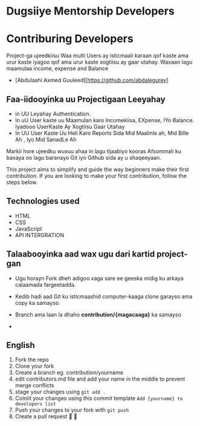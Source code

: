 # Dugsiiye Mentorship Developers


# Contriburing Developers

Project-ga ujeedkiisu Waa multi Users ay isticmaali karaan qof kaste ama urur kaste iyagoo qof ama urur kaste xogtiisu ay gaar utahay. Waxaan lagu maamulaa income, expense and Balance

- [Abdulaahi Axmed Guuleed][https://github.com/abdalegurey]

## Faa-iidooyinka uu Projectigaan Leeyahay
  - in UU Leyahay Authentication.
  - In uU User kaste uu Maamulan karo Incomekiisa, EXpense, IYo Balance. Iyadooo UserKaste Ay Xogtiisu Gaar Utahay
  - In UU User Kaste Uu Heli Karo Reports Sida Mid Maalinle ah, Mid Bille Ah , Iyo Mid SanadLe Ah


Markii hore ujeedku wuxuu ahaa in lagu tijaabiyo  kooras Afsommali ku baxaya oo lagu baranayo Git iyo Github sida ay u shaqeeyaan.

This project aims to simplify and guide the way beginners make their first contribution. If you are looking to make your first contribution, follow the steps below.

## Technologies used

- HTML
- CSS
- JavaScript
- API INTERGRATION
  

## Talaabooyinka aad wax ugu dari kartid project-gan

  - Ugu horayn Fork dheh adigoo xaga sare ee geeska midig ku arkaya calaamada fargeetadda.
  - Kedib hadi aad Git ku isticmaashid computer-kaaga clone garayso ama copy ka samayso.
  - Branch ama laan la dhaho **contribution/{magacaaga}** ka samayso
 
  -

## English
  1. Fork the repo
  2. Clone your fork
  3. Create a branch eg. contribution/yourname
  4. edit contributors.md file and add your name in the middle to prevent merge conflicts
  5. stage your changes using `git add .`
  6. Comiit your changes using this commit template `Add {yourname} to developers list`
  7. Push your changes to your fork with `git push`
  8. Create a pull request 🎉 🎊
